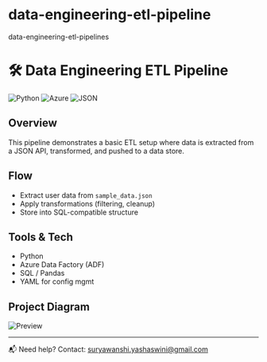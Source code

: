 # data-engineering-etl-pipeline
data-engineering-etl-pipelines

# 🛠️ Data Engineering ETL Pipeline

![Python](https://img.shields.io/badge/Python-ETL-blue)
![Azure](https://img.shields.io/badge/Azure-ADF-orange)
![JSON](https://img.shields.io/badge/Structured%20Data-JSON-green)

## Overview
This pipeline demonstrates a basic ETL setup where data is extracted from a JSON API, transformed, and pushed to a data store.

## Flow
- Extract user data from `sample_data.json`
- Apply transformations (filtering, cleanup)
- Store into SQL-compatible structure

## Tools & Tech
- Python
- Azure Data Factory (ADF)
- SQL / Pandas
- YAML for config mgmt

## Project Diagram
![Preview](https://via.placeholder.com/700x300.png?text=ETL+Pipeline+Flow)

---

📬 Need help? Contact: suryawanshi.yashaswini@gmail.com

